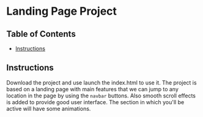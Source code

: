 # Landing Page Project

## Table of Contents

-   [Instructions](#instructions)

## Instructions

Download the project and use launch the index.html to use it.
The project is based on a landing page with main features that we can jump to any location in the page by using the
`navbar` buttons. Also smooth scroll effects is added to provide good user interface.
The section in which you'll be active will have some animations.
